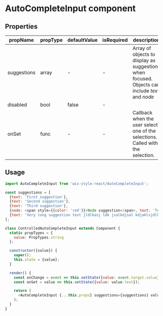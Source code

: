 # AutoCompleteInput component

## Properties

| propName | propType | defaultValue | isRequired | description |
|----------|----------|--------------|------------|-------------|
| suggestions | array | - | - | Array of objects to display as suggestions when focused. Objects can include *text* and *node* |
| disabled | bool | false | - | |
| onSet | func | - | - | Callback when the user selects one of the selections. Called with the selection. |

## Usage

```js
import AutoCompleteInput from 'wix-style-react/AutoCompleteInput';

const suggestions = [
  {text: 'First suggestion'},
  {text: 'Second suggestion'},
  {text: 'Third suggestion'},
  {node: <span style={{color: 'red'}}>Node suggestion</span>, text: 'Text of node suggestion'},
  {text: 'Very long suggestion text jldlkasj ldk jsalkdjsal kdjaklsjdlkasj dklasj'}
];

class ControlledAutoCompleteInput extends Component {
  static propTypes = {
    value: PropTypes.string
  };

  constructor({value}) {
    super();
    this.state = {value};
  }

  render() {
    const onChange = event => this.setState({value: event.target.value});
    const onSet = value => this.setState({value: value.text});

    return (
      <AutoCompleteInput {...this.props} suggestions={suggestions} value={this.state.value} onChange={onChange} onSet={onSet}/>
    );
  }
}
